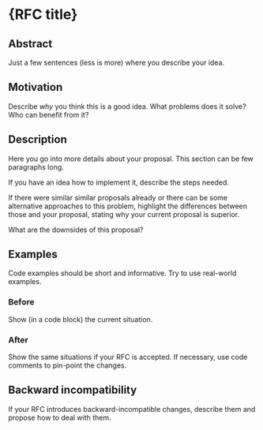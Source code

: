 # {RFC title}


## Abstract

Just a few sentences (less is more) where you describe your idea.


## Motivation

Describe *why* you think this is a good idea.
What problems does it solve?
Who can benefit from it?


## Description

Here you go into more details about your proposal.
This section can be few paragraphs long.

If you have an idea how to implement it, describe the steps needed.

If there were similar similar proposals already or there can be some alternative approaches to this problem, highlight the differences between those and your proposal, stating why your current proposal is superior.

What are the downsides of this proposal?


## Examples

Code examples should be short and informative.
Try to use real-world examples.

### Before
Show (in a code block) the current situation.

### After
Show the same situations if your RFC is accepted.
If necessary, use code comments to pin-point the changes.


## Backward incompatibility

If your RFC introduces backward-incompatible changes, describe them and propose how to deal with them.


